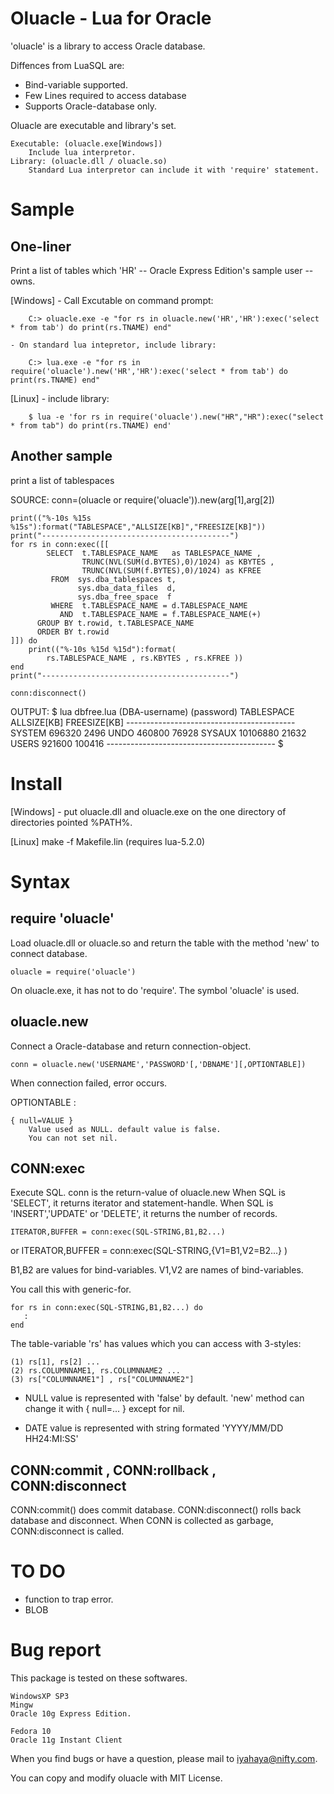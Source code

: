 Oluacle - Lua for Oracle
========================

'oluacle' is a library to access Oracle database.

Diffences from LuaSQL are:

* Bind-variable supported.
* Few Lines required to access database
* Supports Oracle-database only.

Oluacle are executable and library's set.

    Executable: (oluacle.exe[Windows])
        Include lua interpretor.
    Library: (oluacle.dll / oluacle.so)
        Standard Lua interpretor can include it with 'require' statement.

Sample
======

One-liner
---------

Print a list of tables which 'HR' -- Oracle Express Edition's sample user -- owns.

[Windows]
    - Call Excutable on command prompt:

        C:> oluacle.exe -e "for rs in oluacle.new('HR','HR'):exec('select * from tab') do print(rs.TNAME) end"

    - On standard lua intepretor, include library:

        C:> lua.exe -e "for rs in require('oluacle').new('HR','HR'):exec('select * from tab') do print(rs.TNAME) end"

[Linux]
    - include library:

        $ lua -e 'for rs in require('oluacle').new("HR","HR"):exec("select * from tab") do print(rs.TNAME) end'


Another sample
--------------

print a list of tablespaces

SOURCE:
    conn=(oluacle or require('oluacle')).new(arg[1],arg[2])

    print(("%-10s %15s %15s"):format("TABLESPACE","ALLSIZE[KB]","FREESIZE[KB]"))
    print("------------------------------------------")
    for rs in conn:exec([[
            SELECT  t.TABLESPACE_NAME   as TABLESPACE_NAME ,
                    TRUNC(NVL(SUM(d.BYTES),0)/1024) as KBYTES ,
                    TRUNC(NVL(SUM(f.BYTES),0)/1024) as KFREE
             FROM  sys.dba_tablespaces t,
                   sys.dba_data_files  d,
                   sys.dba_free_space  f
             WHERE  t.TABLESPACE_NAME = d.TABLESPACE_NAME 
               AND  t.TABLESPACE_NAME = f.TABLESPACE_NAME(+)
          GROUP BY t.rowid, t.TABLESPACE_NAME
          ORDER BY t.rowid
    ]]) do
        print(("%-10s %15d %15d"):format(
            rs.TABLESPACE_NAME , rs.KBYTES , rs.KFREE ))
    end
    print("------------------------------------------")

    conn:disconnect()

OUTPUT:
    $ lua dbfree.lua (DBA-username) (password)
    TABLESPACE     ALLSIZE[KB]    FREESIZE[KB]
    ------------------------------------------
    SYSTEM              696320            2496
    UNDO                460800           76928
    SYSAUX            10106880           21632
    USERS               921600          100416
    ------------------------------------------
    $


Install
=======

[Windows]
    - put oluacle.dll and oluacle.exe on the one directory of 
      directories pointed %PATH%.

[Linux]
    make -f Makefile.lin
    (requires lua-5.2.0)


Syntax
======

require 'oluacle'
-------------------------

Load oluacle.dll or oluacle.so  and  return the table with the method 'new' 
to connect database.

    oluacle = require('oluacle')

On oluacle.exe, it has not to do 'require'. The symbol 'oluacle' is used.

oluacle.new
-----------

Connect a Oracle-database and return connection-object.

    conn = oluacle.new('USERNAME','PASSWORD'[,'DBNAME'][,OPTIONTABLE])

When connection failed, error occurs.

OPTIONTABLE :

    { null=VALUE }
        Value used as NULL. default value is false.
        You can not set nil.


CONN:exec
---------

Execute SQL. conn is the return-value of oluacle.new
When SQL is 'SELECT', it returns iterator and statement-handle.
When SQL is 'INSERT','UPDATE' or 'DELETE', it returns the number of records.

    ITERATOR,BUFFER = conn:exec(SQL-STRING,B1,B2...)
or
    ITERATOR,BUFFER = conn:exec(SQL-STRING,{V1=B1,V2=B2...} )

B1,B2 are values for bind-variables. V1,V2 are names of bind-variables.

You call this with generic-for.

    for rs in conn:exec(SQL-STRING,B1,B2...) do
       :
    end

The table-variable 'rs' has values which you can access with 3-styles:

    (1) rs[1], rs[2] ...
    (2) rs.COLUMNNAME1, rs.COLUMNNAME2 ...
    (3) rs["COLUMNNAME1"] , rs["COLUMNNAME2"]

- NULL value is represented with 'false' by default.
  'new' method can change it with { null=... } except for nil.

- DATE value is represented with string formated 'YYYY/MM/DD HH24:MI:SS'


CONN:commit , CONN:rollback , CONN:disconnect
---------------------------------------------

CONN:commit() does commit database.
CONN:disconnect() rolls back database and disconnect.
When CONN is collected as garbage, CONN:disconnect is called. 


TO DO
=====

* function to trap error.
* BLOB


Bug report
==========

This package is tested on these softwares.

    WindowsXP SP3
    Mingw
    Oracle 10g Express Edition.

    Fedora 10
    Oracle 11g Instant Client

When you find bugs or have a question, please mail to iyahaya@nifty.com.

You can copy and modify oluacle with MIT License.
